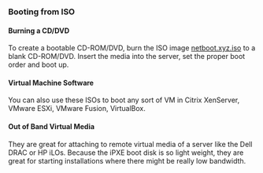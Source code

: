 ### Booting from ISO

#### Burning a CD/DVD
To create a bootable CD-ROM/DVD, burn the ISO image [netboot.xyz.iso](https://boot.netboot.xyz/ipxe/netboot.xyz.iso) to a blank CD-ROM/DVD.  Insert the media into the server, set the proper boot order and boot up.

#### Virtual Machine Software
You can also use these ISOs to boot any sort of VM in Citrix XenServer, VMware ESXi, VMware Fusion, VirtualBox. 

#### Out of Band Virtual Media
They are great for attaching to remote virtual media of a server like the Dell DRAC or HP iLOs.  Because the iPXE boot disk is so light weight, they are great for starting installations where there might be really low bandwidth.
